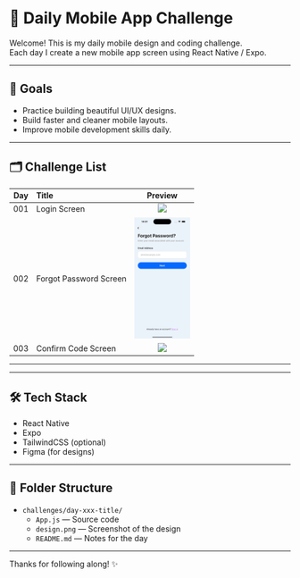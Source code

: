 # 📱 Daily Mobile App Challenge

Welcome! This is my daily mobile design and coding challenge.  
Each day I create a new mobile app screen using React Native / Expo.

---

## 🚀 Goals
- Practice building beautiful UI/UX designs.
- Build faster and cleaner mobile layouts.
- Improve mobile development skills daily.

---

## 🗂️ Challenge List

| Day | Title | Preview |
| :-: | :-- | :-: |
| 001 | Login Screen | <img src="./challenges/day-001-login-screen/screenshot-sign-in-form-with-phone-number.avif" width="100"/> |
| 002 | Forgot Password Screen | <img src="./challenges/day-002-forget-password-screen/screenshot-forget-password.png" width="100"/> |
| 003 | Confirm Code Screen | <img src="./challenges/day-003-confirm-code-screen/screenshot-confirmation_form.avif" width="100"/> |

---


---

## 🛠️ Tech Stack
- React Native
- Expo
- TailwindCSS (optional)
- Figma (for designs)

---

## 📌 Folder Structure
- `challenges/day-xxx-title/`
  - `App.js` — Source code
  - `design.png` — Screenshot of the design
  - `README.md` — Notes for the day

---

Thanks for following along! ✨
